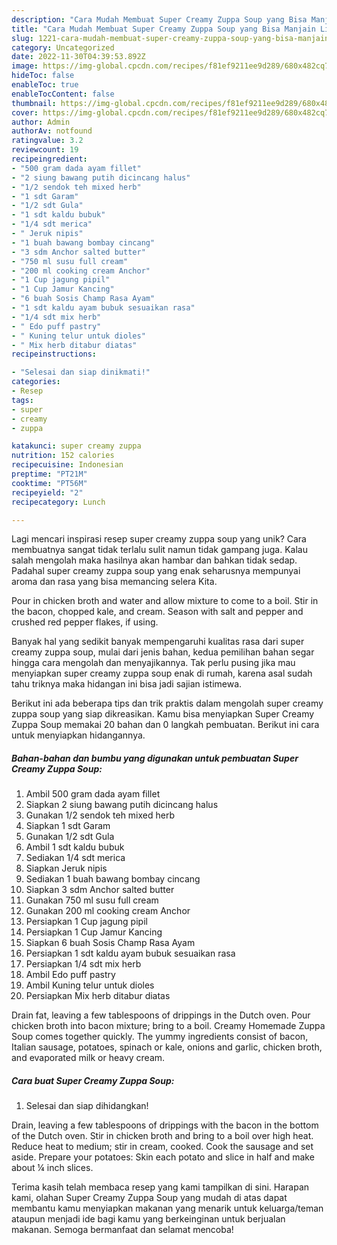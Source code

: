 ```yaml
---
description: "Cara Mudah Membuat Super Creamy Zuppa Soup yang Bisa Manjain Lidah"
title: "Cara Mudah Membuat Super Creamy Zuppa Soup yang Bisa Manjain Lidah"
slug: 1221-cara-mudah-membuat-super-creamy-zuppa-soup-yang-bisa-manjain-lidah
category: Uncategorized
date: 2022-11-30T04:39:53.892Z
image: https://img-global.cpcdn.com/recipes/f81ef9211ee9d289/680x482cq70/super-creamy-zuppa-soup-foto-resep-utama.jpg
hideToc: false
enableToc: true
enableTocContent: false
thumbnail: https://img-global.cpcdn.com/recipes/f81ef9211ee9d289/680x482cq70/super-creamy-zuppa-soup-foto-resep-utama.jpg
cover: https://img-global.cpcdn.com/recipes/f81ef9211ee9d289/680x482cq70/super-creamy-zuppa-soup-foto-resep-utama.jpg
author: Admin
authorAv: notfound
ratingvalue: 3.2
reviewcount: 19
recipeingredient:
- "500 gram dada ayam fillet"
- "2 siung bawang putih dicincang halus"
- "1/2 sendok teh mixed herb"
- "1 sdt Garam"
- "1/2 sdt Gula"
- "1 sdt kaldu bubuk"
- "1/4 sdt merica"
- " Jeruk nipis"
- "1 buah bawang bombay cincang"
- "3 sdm Anchor salted butter"
- "750 ml susu full cream"
- "200 ml cooking cream Anchor"
- "1 Cup jagung pipil"
- "1 Cup Jamur Kancing"
- "6 buah Sosis Champ Rasa Ayam"
- "1 sdt kaldu ayam bubuk sesuaikan rasa"
- "1/4 sdt mix herb"
- " Edo puff pastry"
- " Kuning telur untuk dioles"
- " Mix herb ditabur diatas"
recipeinstructions:

- "Selesai dan siap dinikmati!"
categories:
- Resep
tags:
- super
- creamy
- zuppa

katakunci: super creamy zuppa 
nutrition: 152 calories
recipecuisine: Indonesian
preptime: "PT21M"
cooktime: "PT56M"
recipeyield: "2"
recipecategory: Lunch

---
```





Lagi mencari inspirasi resep super creamy zuppa soup yang unik? Cara membuatnya sangat tidak terlalu sulit namun tidak gampang juga. Kalau salah mengolah maka hasilnya akan hambar dan bahkan tidak sedap. Padahal super creamy zuppa soup yang enak seharusnya mempunyai aroma dan rasa yang bisa memancing selera Kita.





Pour in chicken broth and water and allow mixture to come to a boil. Stir in the bacon, chopped kale, and cream. Season with salt and pepper and crushed red pepper flakes, if using.

Banyak hal yang sedikit banyak mempengaruhi kualitas rasa dari super creamy zuppa soup, mulai dari jenis bahan, kedua pemilihan bahan segar hingga cara mengolah dan menyajikannya. Tak perlu pusing jika mau menyiapkan super creamy zuppa soup enak di rumah, karena asal sudah tahu triknya maka hidangan ini bisa jadi sajian istimewa.






Berikut ini ada beberapa tips dan trik praktis dalam mengolah super creamy zuppa soup yang siap dikreasikan. Kamu bisa menyiapkan Super Creamy Zuppa Soup memakai 20 bahan dan 0 langkah pembuatan. Berikut ini cara untuk menyiapkan hidangannya.

<!--inarticleads1-->

##### Bahan-bahan dan bumbu yang digunakan untuk pembuatan Super Creamy Zuppa Soup:

1. Ambil 500 gram dada ayam fillet
1. Siapkan 2 siung bawang putih dicincang halus
1. Gunakan 1/2 sendok teh mixed herb
1. Siapkan 1 sdt Garam
1. Gunakan 1/2 sdt Gula
1. Ambil 1 sdt kaldu bubuk
1. Sediakan 1/4 sdt merica
1. Siapkan  Jeruk nipis
1. Sediakan 1 buah bawang bombay cincang
1. Siapkan 3 sdm Anchor salted butter
1. Gunakan 750 ml susu full cream
1. Gunakan 200 ml cooking cream Anchor
1. Persiapkan 1 Cup jagung pipil
1. Persiapkan 1 Cup Jamur Kancing
1. Siapkan 6 buah Sosis Champ Rasa Ayam
1. Persiapkan 1 sdt kaldu ayam bubuk sesuaikan rasa
1. Persiapkan 1/4 sdt mix herb
1. Ambil  Edo puff pastry
1. Ambil  Kuning telur untuk dioles
1. Persiapkan  Mix herb ditabur diatas


Drain fat, leaving a few tablespoons of drippings in the Dutch oven. Pour chicken broth into bacon mixture; bring to a boil. Creamy Homemade Zuppa Soup comes together quickly. The yummy ingredients consist of bacon, Italian sausage, potatoes, spinach or kale, onions and garlic, chicken broth, and evaporated milk or heavy cream. 

<!--inarticleads2-->

##### Cara buat Super Creamy Zuppa Soup:


1. Selesai dan siap dihidangkan!

Drain, leaving a few tablespoons of drippings with the bacon in the bottom of the Dutch oven. Stir in chicken broth and bring to a boil over high heat. Reduce heat to medium; stir in cream, cooked. Cook the sausage and set aside. Prepare your potatoes: Skin each potato and slice in half and make about ¼ inch slices. 

Terima kasih telah membaca resep yang kami tampilkan di sini. Harapan kami, olahan Super Creamy Zuppa Soup yang mudah di atas dapat membantu kamu menyiapkan makanan yang menarik untuk keluarga/teman ataupun menjadi ide bagi kamu yang berkeinginan untuk berjualan makanan. Semoga bermanfaat dan selamat mencoba!

